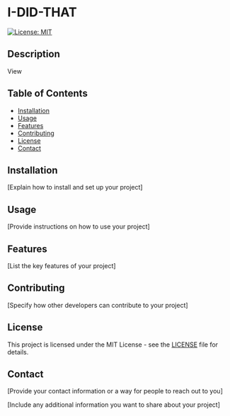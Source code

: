 # I-DID-THAT

[![License: MIT](https://img.shields.io/badge/License-MIT-yellow.svg)](https://opensource.org/licenses/MIT)

## Description

View

## Table of Contents

- [Installation](#installation)
- [Usage](#usage)
- [Features](#features)
- [Contributing](#contributing)
- [License](#license)
- [Contact](#contact)

## Installation

[Explain how to install and set up your project]

## Usage

[Provide instructions on how to use your project]

## Features

[List the key features of your project]

## Contributing

[Specify how other developers can contribute to your project]

## License

This project is licensed under the MIT License - see the [LICENSE](LICENSE) file for details.

## Contact

[Provide your contact information or a way for people to reach out to you]

[Include any additional information you want to share about your project]
